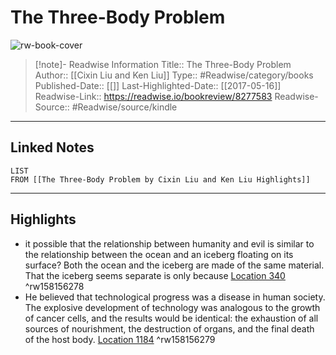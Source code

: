 # The Three-Body Problem

![rw-book-cover](https://images-na.ssl-images-amazon.com/images/I/51c6PKzjPLL._SL200_.jpg)
<br>
>[!note]- Readwise Information
>Title:: The Three-Body Problem
>Author:: [[Cixin Liu and Ken Liu]]
>Type:: #Readwise/category/books
>Published-Date:: [[]]
>Last-Highlighted-Date:: [[2017-05-16]]
>Readwise-Link:: https://readwise.io/bookreview/8277583
>Readwise-Source:: #Readwise/source/kindle
--- 

## Linked Notes
```dataview
LIST
FROM [[The Three-Body Problem by Cixin Liu and Ken Liu Highlights]]
```

---

## Highlights
- it possible that the relationship between humanity and evil is similar to the relationship between the ocean and an iceberg floating on its surface? Both the ocean and the iceberg are made of the same material. That the iceberg seems separate is only because [Location 340](https://readwise.io/open/158156278) ^rw158156278
- He believed that technological progress was a disease in human society. The explosive development of technology was analogous to the growth of cancer cells, and the results would be identical: the exhaustion of all sources of nourishment, the destruction of organs, and the final death of the host body. [Location 1184](https://readwise.io/open/158156279) ^rw158156279
